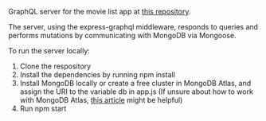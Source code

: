 GraphQL server for the movie list app at [this repository](https://aravindh-snr.github.io/graphql-movie-list-app/).

The server, using the express-graphql middleware, responds to queries and performs mutations by communicating with MongoDB via Mongoose.

To run the server locally:
1. Clone the respository
2. Install the dependencies by running npm install
3. Install MongoDB locally or create a free cluster in MongoDB Atlas, and assign the URI to the variable db in app.js (If unsure about how to work with MongoDB Atlas, [this article](https://medium.com/@bretcameron/mongodb-a-beginners-guide-8fca0c7787a4) might be helpful)
4. Run npm start